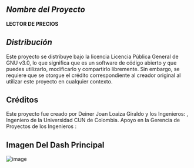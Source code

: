 ## *Nombre del Proyecto*
**LECTOR DE PRECIOS**

## *Distribución*
Este proyecto se distribuye bajo la licencia Licencia Pública General de GNU v3.0, lo que significa que es un software de código abierto y que puedes utilizarlo, modificarlo y compartirlo libremente. Sin embargo, se requiere que se otorgue el crédito correspondiente al creador original al utilizar este proyecto en cualquier contexto.

## **Créditos**
Este proyecto fue creado por Deiner Joan Loaiza Giraldo y los Ingenieros: , Ingeniero de la Universidad CUN de Colombia. 
Apoyo en la Gerencia de Proyectos de los Ingenieros :

## **Imagen Del Dash Principal**
![image](https://github.com/deiner96/LectorPrecios/assets/124646372/62b7442a-4294-4578-9ad6-4bcda11c3e4e)
